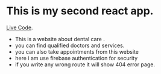 # This is my second react app.

[Live Code](https://dental-care-10.netlify.app/home).

* This is a website about dental care .
* you can find qualified doctors and services. 
* you can also take appointments from this website 
* here i am use firebase authentication for security 
*  if you write any wrong route it will show 404 error page.

